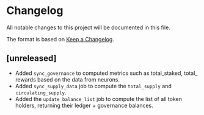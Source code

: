 # Changelog
All notable changes to this project will be documented in this file.

The format is based on [Keep a Changelog](https://keepachangelog.com/en/1.0.0/).

## [unreleased]

- Added `sync_governance` to computed metrics such as total_staked, total_ rewards based on the data from neurons.
- Added `sync_supply_data` job to compute the `total_supply` and `circulating_supply`. 
- Added the `update_balance_list` job to compute the list of all token holders, returning their ledger + governance balances.
